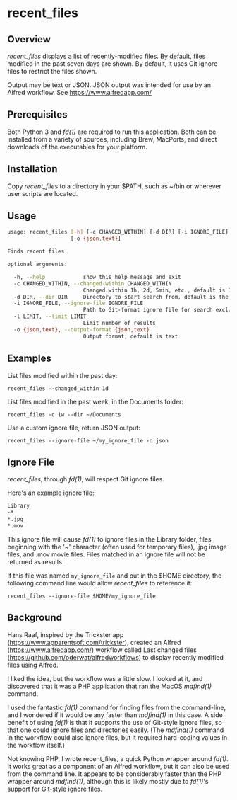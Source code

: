 # recent_files

## Overview

*recent_files* displays a list of recently-modified files. By default, files modified in the past seven days are shown. By default, it uses Git ignore files to restrict the files shown.

Output may be text or JSON. JSON output was intended for use by an Alfred workflow. See https://www.alfredapp.com/

## Prerequisites

Both Python 3 and *fd(1)* are required to run this application. Both can be installed from a variety of sources, including Brew, MacPorts, and direct downloads of the executables for your platform.

## Installation

Copy *recent_files* to a directory in your $PATH, such as ~/bin or wherever user scripts are located.

## Usage

```sh
usage: recent_files [-h] [-c CHANGED_WITHIN] [-d DIR] [-i IGNORE_FILE] [-l LIMIT]
                    [-o {json,text}]

Finds recent files

optional arguments:

  -h, --help            show this help message and exit
  -c CHANGED_WITHIN, --changed-within CHANGED_WITHIN
                        Changed within 1h, 2d, 5min, etc., default is 7d
  -d DIR, --dir DIR     Directory to start search from, default is the current directory
  -i IGNORE_FILE, --ignore-file IGNORE_FILE
                        Path to Git-format ignore file for search exclusions, optional
  -l LIMIT, --limit LIMIT
                        Limit number of results
  -o {json,text}, --output-format {json,text}
                        Output format, default is text
```

## Examples

List files modified within the past day:

	recent_files --changed_within 1d

List files modified in the past week, in the Documents folder:

	recent_files -c 1w --dir ~/Documents

Use a custom ignore file, return JSON output:

	recent_files --ignore-file ~/my_ignore_file -o json

## Ignore File

*recent_files*, through *fd(1)*, will respect Git ignore files.

Here's an example ignore file:

```sh
Library
~*
*.jpg
*.mov
```

This ignore file will cause *fd(1)* to ignore files in the Library folder, files beginning with the '~' character (often used for temporary files), .jpg image files, and .mov movie files. Files matched in an ignore file will not be returned as results.

If this file was named ```my_ignore_file``` and put in the $HOME directory, the following command line would allow *recent_files* to reference it:

```recent_files --ignore-file $HOME/my_ignore_file```

## Background

Hans Raaf, inspired by the Trickster app (https://www.apparentsoft.com/trickster), created an Alfred (https://www.alfredapp.com/) workflow called Last changed files (https://github.com/oderwat/alfredworkflows) to display recently modified files using Alfred.

I liked the idea, but the workflow was a little slow. I looked at it, and discovered that it was a PHP application that ran the MacOS *mdfind(1)* command.

I used the fantastic *fd(1)* command for finding files from the command-line, and I wondered if it would be any faster than *mdfind(1)* in this case. A side benefit of using *fd(1)* is that it supports the use of Git-style ignore files, so that one could ignore files and directories easily. (The *mdfind(1)* command in the workflow could also ignore files, but it required hard-coding values in the workflow itself.)

Not knowing PHP, I wrote recent_files, a quick Python wrapper around *fd(1)*. It works great as a component of an Alfred workflow, but it can also be used from the command line. It appears to be considerably faster than the PHP wrapper around *mdfind(1)*, although this is likely mostly due to *fd(1)*'s support for Git-style ignore files.
